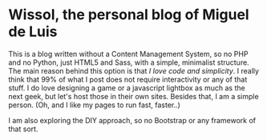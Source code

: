 # Wissol, the personal blog of Miguel de Luis

This is a blog written without a Content Management System, so no PHP and no Python, just HTML5 and Sass, with a simple, minimalist structure. The main reason behind this option is that _I love code and simplicity_. I really think that 99% of what I post does not require interactivity or any of that stuff. I do love designing a game or a javascript lightbox as much as the next geek, but let's host those in their own sites. Besides that, I am a simple person. (Oh, and I like my pages to run fast, faster..)

I am also exploring the DIY approach, so no Bootstrap or any framework of that sort.